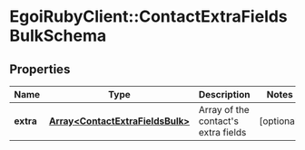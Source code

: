 # EgoiRubyClient::ContactExtraFieldsBulkSchema

## Properties
Name | Type | Description | Notes
------------ | ------------- | ------------- | -------------
**extra** | [**Array&lt;ContactExtraFieldsBulk&gt;**](ContactExtraFieldsBulk.md) | Array of the contact&#39;s extra fields | [optional] 



